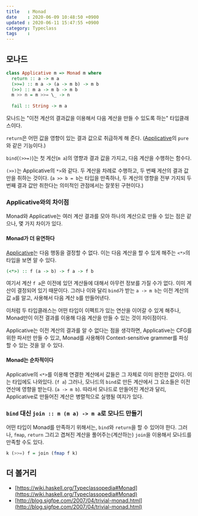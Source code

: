 ```yaml
---
title   : Monad
date    : 2020-06-09 10:48:50 +0900
updated : 2020-06-11 15:47:55 +0900
category: Typeclass
tags    : 
---
```


## 모나드

```haskell
class Applicative m => Monad m where
  return :: a -> m a
  (>>=) :: m a -> (a -> m b) -> m b
  (>>) :: m a -> m b -> m b
  m >> n = m >>= \_ -> n
  
  fail :: String -> m a
```

모나드는 "이전 계산의 결과값을 이용해서 다음 계산을 만들 수 있도록 하는" 타입클래스이다.

`return`은 어떤 값을 영향이 있는 결과 값으로 취급하게 해 준다. ([Applicative](Applicative)의 `pure`와 같은 기능이다.)

`bind`(`(>>=)`)는 첫 게산(`m a`)의 영향과 결과 값을 가지고, 다음 계산을 수행하는 함수다.

`(>>)`는 Applicative의 `*>`와 같다. 두 계산을 차례로 수행하고, 두 번째 게산의 결과 값만을 취하는 것이다. (`a >> b = b`는 타입을 만족하나, 두 계산의 영향을 전부 가지되 두 번째 결과 값만 취한다는 의미적인 관점에서는 잘못된 구현이다.)

### Applicative와의 차이점

Monad와 Applicative는 여러 계산 결과를 모아 하나의 계산으로 만들 수 있는 점은 같으나, 몇 가지 차이가 있다.

#### Monad가 더 유연하다

[Applicative](Applicative)는 다음 행동을 결정할 수 없다. 이는 다음 계산을 할 수 있게 해주는 `<*>`의 타입을 보면 알 수 있다.

```haskell
(<*>) :: f (a -> b) -> f a -> f b
```

여기서 계산 `f a`은 이전에 있던 계산들에 대해서 아무런 정보를 가질 수가 없다. 이미 계산이 결정되어 있기 때문이다. 그러나 이와 달리 `bind`가 받는 `a -> m b`는 이전 계산의 값 `a`를 알고, 사용해서 다음 계산 `b`를 만들어낸다.

이처럼 두 타입클래스는 어떤 타입이 이펙트가 있는 연산을 이어갈 수 있게 해주나, Monad만이 이전 결과를 이용해 다음 계산을 만들 수 있는 것이 차이점이다.

Applicative는 이전 계산의 결과를 알 수 없다는 점을 생각하면, Applicative는 CFG를 위한 파서만 만들 수 있고, Monad를 사용해야 Context-sensitive grammer를 파싱 할 수 있는 것을 알 수 있다.

#### Monad는 순차적이다

Applicative의 `<*>`를 이용해 연결한 계산에서 값들은 그 자체로 이미 완전한 값이다. 이는 타입에도 나와있다. (`f a`) 그러나, 모나드의 `bind`로 만든 계산에서 그 요소들은 이전 연산에 영향을 받는다. (`a -> m b`). 따라서 모나드로 만들어진 계산과 달리, Applicative로 만들어진 계산은 병렬적으로 실행될 여지가 있다.

### `bind` 대신 `join :: m (m a) -> m a`로 모나드 만들기

어떤 타입이 Monad를 만족하기 위해서는, `bind`와 `return`을 할 수 있어야 한다. 그러나, `fmap`, `return` 그리고 겹쳐진 계산을 풀어주는(계산하는) `join`을 이용해서 모나드를 만족할 수도 있다.

```haskell
k (>>=) f = join (fmap f k)
```

## 더 볼거리

- [https://wiki.haskell.org/Typeclassopedia#Monad](https://wiki.haskell.org/Typeclassopedia#Monad)
- [http://blog.sigfpe.com/2007/04/trivial-monad.html](http://blog.sigfpe.com/2007/04/trivial-monad.html)
